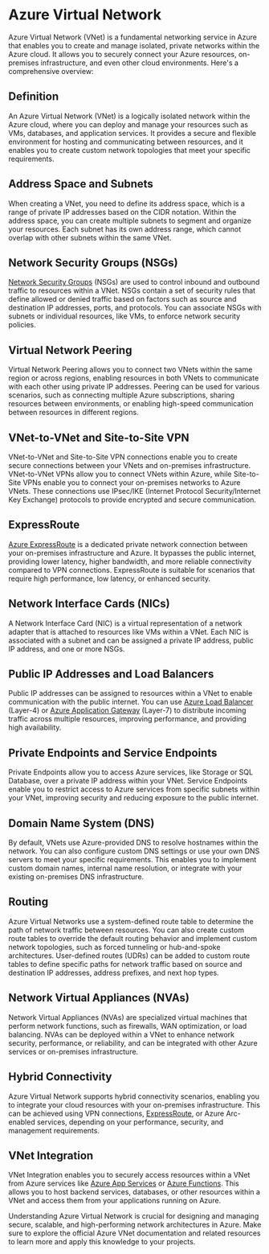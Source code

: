 # Azure Virtual Network

Azure Virtual Network (VNet) is a fundamental networking service in Azure that enables you to create and manage isolated, private networks within the Azure cloud. It allows you to securely connect your Azure resources, on-premises infrastructure, and even other cloud environments. Here's a comprehensive overview:

## Definition

An Azure Virtual Network (VNet) is a logically isolated network within the Azure cloud, where you can deploy and manage your resources such as VMs, databases, and application services. It provides a secure and flexible environment for hosting and communicating between resources, and it enables you to create custom network topologies that meet your specific requirements.

## Address Space and Subnets

When creating a VNet, you need to define its address space, which is a range of private IP addresses based on the CIDR notation. Within the address space, you can create multiple subnets to segment and organize your resources. Each subnet has its own address range, which cannot overlap with other subnets within the same VNet.

## Network Security Groups (NSGs)

[Network Security Groups](./Azure%20Network%20Security%20Group.md) (NSGs) are used to control inbound and outbound traffic to resources within a VNet. NSGs contain a set of security rules that define allowed or denied traffic based on factors such as source and destination IP addresses, ports, and protocols. You can associate NSGs with subnets or individual resources, like VMs, to enforce network security policies.

## Virtual Network Peering

Virtual Network Peering allows you to connect two VNets within the same region or across regions, enabling resources in both VNets to communicate with each other using private IP addresses. Peering can be used for various scenarios, such as connecting multiple Azure subscriptions, sharing resources between environments, or enabling high-speed communication between resources in different regions.

## VNet-to-VNet and Site-to-Site VPN

VNet-to-VNet and Site-to-Site VPN connections enable you to create secure connections between your VNets and on-premises infrastructure. VNet-to-VNet VPNs allow you to connect VNets within Azure, while Site-to-Site VPNs enable you to connect your on-premises networks to Azure VNets. These connections use IPsec/IKE (Internet Protocol Security/Internet Key Exchange) protocols to provide encrypted and secure communication.

## ExpressRoute

[Azure ExpressRoute](./Azure%20ExpressRoute.md) is a dedicated private network connection between your on-premises infrastructure and Azure. It bypasses the public internet, providing lower latency, higher bandwidth, and more reliable connectivity compared to VPN connections. ExpressRoute is suitable for scenarios that require high performance, low latency, or enhanced security.

## Network Interface Cards (NICs)

A Network Interface Card (NIC) is a virtual representation of a network adapter that is attached to resources like VMs within a VNet. Each NIC is associated with a subnet and can be assigned a private IP address, public IP address, and one or more NSGs.

## Public IP Addresses and Load Balancers

Public IP addresses can be assigned to resources within a VNet to enable communication with the public internet. You can use [Azure Load Balancer](./Azure%20Load%20Balancer.md) (Layer-4) or [Azure Application Gateway](./Azure%20Application%20Gateway.md) (Layer-7) to distribute incoming traffic across multiple resources, improving performance, and providing high availability.

## Private Endpoints and Service Endpoints

Private Endpoints allow you to access Azure services, like Storage or SQL Database, over a private IP address within your VNet. Service Endpoints enable you to restrict access to Azure services from specific subnets within your VNet, improving security and reducing exposure to the public internet.

## Domain Name System (DNS)

By default, VNets use Azure-provided DNS to resolve hostnames within the network. You can also configure custom DNS settings or use your own DNS servers to meet your specific requirements. This enables you to implement custom domain names, internal name resolution, or integrate with your existing on-premises DNS infrastructure.

## Routing

Azure Virtual Networks use a system-defined route table to determine the path of network traffic between resources. You can also create custom route tables to override the default routing behavior and implement custom network topologies, such as forced tunneling or hub-and-spoke architectures. User-defined routes (UDRs) can be added to custom route tables to define specific paths for network traffic based on source and destination IP addresses, address prefixes, and next hop types.

## Network Virtual Appliances (NVAs)

Network Virtual Appliances (NVAs) are specialized virtual machines that perform network functions, such as firewalls, WAN optimization, or load balancing. NVAs can be deployed within a VNet to enhance network security, performance, or reliability, and can be integrated with other Azure services or on-premises infrastructure.

## Hybrid Connectivity

Azure Virtual Network supports hybrid connectivity scenarios, enabling you to integrate your cloud resources with your on-premises infrastructure. This can be achieved using VPN connections, [ExpressRoute](./Azure%20ExpressRoute.md), or Azure Arc-enabled services, depending on your performance, security, and management requirements.

## VNet Integration

VNet Integration enables you to securely access resources within a VNet from Azure services like [Azure App Services](../Compute/Azure%20App%20Services.md) or [Azure Functions](../Compute/Azure%20Functions.md). This allows you to host backend services, databases, or other resources within a VNet and access them from your applications running on Azure.

Understanding Azure Virtual Network is crucial for designing and managing secure, scalable, and high-performing network architectures in Azure. Make sure to explore the official Azure VNet documentation and related resources to learn more and apply this knowledge to your projects.